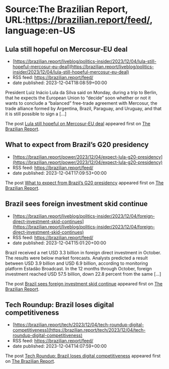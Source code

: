# Source:The Brazilian Report, URL:https://brazilian.report/feed/, language:en-US

## Lula still hopeful on Mercosur-EU deal
 - [https://brazilian.report/liveblog/politics-insider/2023/12/04/lula-still-hopeful-mercosur-eu-deal](https://brazilian.report/liveblog/politics-insider/2023/12/04/lula-still-hopeful-mercosur-eu-deal)
 - RSS feed: https://brazilian.report/feed/
 - date published: 2023-12-04T18:08:59+00:00

<p>President Luiz Inácio Lula da Silva said on Monday, during a trip to Berlin, that he expects the European Union to “decide” soon whether or not it wants to conclude a “balanced” free-trade agreement with Mercosur, the trade alliance formed by Argentina, Brazil, Paraguay, and Uruguay, and that it is still possible to sign a [&#8230;]</p>
<p>The post <a href="https://brazilian.report/liveblog/politics-insider/2023/12/04/lula-still-hopeful-mercosur-eu-deal/" rel="nofollow">Lula still hopeful on Mercosur-EU deal</a> appeared first on <a href="https://brazilian.report" rel="nofollow">The Brazilian Report</a>.</p>

## What to expect from Brazil’s G20 presidency
 - [https://brazilian.report/power/2023/12/04/expect-lula-g20-presidency](https://brazilian.report/power/2023/12/04/expect-lula-g20-presidency)
 - RSS feed: https://brazilian.report/feed/
 - date published: 2023-12-04T17:09:53+00:00

<p>The post <a href="https://brazilian.report/power/2023/12/04/expect-lula-g20-presidency/" rel="nofollow">What to expect from Brazil&#8217;s G20 presidency</a> appeared first on <a href="https://brazilian.report" rel="nofollow">The Brazilian Report</a>.</p>

## Brazil sees foreign investment skid continue
 - [https://brazilian.report/liveblog/politics-insider/2023/12/04/foreign-direct-investment-skid-continues](https://brazilian.report/liveblog/politics-insider/2023/12/04/foreign-direct-investment-skid-continues)
 - RSS feed: https://brazilian.report/feed/
 - date published: 2023-12-04T15:01:20+00:00

<p>Brazil received a net USD 3.3 billion in foreign direct investment in October. The results were below market forecasts. Analysts predicted a result between USD 3.9 billion and USD 6.9 billion, according to monitoring platform Estadão Broadcast. In the 12 months through October, foreign investment reached USD 57.5 billion, down 22.8 percent from the same [&#8230;]</p>
<p>The post <a href="https://brazilian.report/liveblog/politics-insider/2023/12/04/foreign-direct-investment-skid-continues/" rel="nofollow">Brazil sees foreign investment skid continue</a> appeared first on <a href="https://brazilian.report" rel="nofollow">The Brazilian Report</a>.</p>

## Tech Roundup: Brazil loses digital competitiveness
 - [https://brazilian.report/tech/2023/12/04/tech-roundup-digital-competitiveness](https://brazilian.report/tech/2023/12/04/tech-roundup-digital-competitiveness)
 - RSS feed: https://brazilian.report/feed/
 - date published: 2023-12-04T14:07:59+00:00

<p>The post <a href="https://brazilian.report/tech/2023/12/04/tech-roundup-digital-competitiveness/" rel="nofollow">Tech Roundup: Brazil loses digital competitiveness</a> appeared first on <a href="https://brazilian.report" rel="nofollow">The Brazilian Report</a>.</p>

